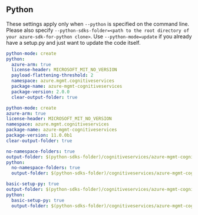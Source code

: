 ## Python

These settings apply only when `--python` is specified on the command line.
Please also specify `--python-sdks-folder=<path to the root directory of your azure-sdk-for-python clone>`.
Use `--python-mode=update` if you already have a setup.py and just want to update the code itself.

``` yaml $(python) && !$(track2)
python-mode: create
python:
  azure-arm: true
  license-header: MICROSOFT_MIT_NO_VERSION
  payload-flattening-threshold: 2
  namespace: azure.mgmt.cognitiveservices
  package-name: azure-mgmt-cognitiveservices
  package-version: 2.0.0
  clear-output-folder: true
```

``` yaml $(python) && $(track2)
python-mode: create
azure-arm: true
license-header: MICROSOFT_MIT_NO_VERSION
namespace: azure.mgmt.cognitiveservices
package-name: azure-mgmt-cognitiveservices
package-version: 11.0.0b1
clear-output-folder: true
```

``` yaml $(python) && $(python-mode) == 'update'
no-namespace-folders: true
output-folder: $(python-sdks-folder)/cognitiveservices/azure-mgmt-cognitiveservices/azure/mgmt/cognitiveservices
python:
  no-namespace-folders: true
  output-folder: $(python-sdks-folder)/cognitiveservices/azure-mgmt-cognitiveservices/azure/mgmt/cognitiveservices
```
``` yaml $(python) && $(python-mode) == 'create'
basic-setup-py: true
output-folder: $(python-sdks-folder)/cognitiveservices/azure-mgmt-cognitiveservices
python:
  basic-setup-py: true
  output-folder: $(python-sdks-folder)/cognitiveservices/azure-mgmt-cognitiveservices
```

